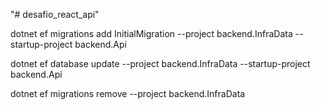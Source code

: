 "# desafio_react_api" 

dotnet ef migrations add InitialMigration --project backend.InfraData --startup-project backend.Api

dotnet ef database update --project backend.InfraData --startup-project backend.Api

dotnet ef migrations remove --project backend.InfraData

